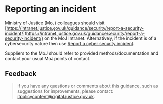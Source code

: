 # Reporting an incident

Ministry of Justice \(MoJ\) colleagues should visit [https://intranet.justice.gov.uk/guidance/security/report-a-security-incident/](https://intranet.justice.gov.uk/guidance/security/report-a-security-incident/) on the MoJ Intranet. Alternatively, if the incident is of a cybersecurity nature then use [Report a cyber security incident](https://goo.gl/forms/frsB1h8AGv3Zefwq2).

Suppliers to the MoJ should refer to provided methods/documentation and contact your usual MoJ points of contact.

## Feedback

> If you have any questions or comments about this guidance, such as suggestions for improvements, please contact: [itpolicycontent@digital.justice.gov.uk](mailto:itpolicycontent@digital.justice.gov.uk).

